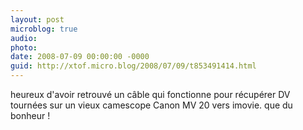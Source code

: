 ```yaml
---
layout: post
microblog: true
audio: 
photo: 
date: 2008-07-09 00:00:00 -0000
guid: http://xtof.micro.blog/2008/07/09/t853491414.html
---
```

heureux d'avoir retrouvé un câble qui fonctionne pour récupérer DV tournées sur un vieux camescope Canon MV 20 vers imovie. que du bonheur !
